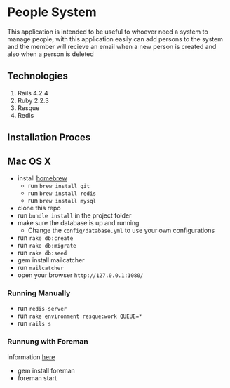 # People System

This application is intended to be useful to whoever need a system to manage people, with this application easily can add persons to the system and the member will recieve an email when a new person is created and also when a person is deleted


## Technologies

1. Rails 4.2.4
2. Ruby 2.2.3
3. Resque
4. Redis

## Installation Proces

## Mac OS X

* install [homebrew](http://brew.sh/)
  * run `brew install git`
  * run `brew install redis`
  * run `brew install mysql`
* clone this repo
* run `bundle install` in the project folder
* make sure the database is up and running
  * Change the `config/database.yml` to use your own configurations
* run `rake db:create`
* run `rake db:migrate`
* run `rake db:seed`
* gem install mailcatcher
* run `mailcatcher`
* open your browser `http://127.0.0.1:1080/`

### Running Manually

* run `redis-server`
* run `rake environment resque:work QUEUE=*`
* run `rails s`

### Runnung with Foreman
information [here](http://blog.daviddollar.org/2011/05/06/introducing-foreman.html)
* gem install foreman
* foreman start


